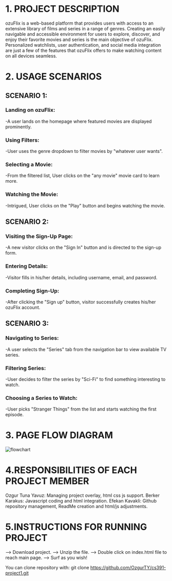 # 1. PROJECT DESCRIPTION
ozuFlix is a web-based platform that provides users with access to an extensive library of films and series in a range of genres. Creating an easily navigable and accessible environment for users to explore, discover, and enjoy their favorite movies and series is the main objective of ozuFlix. Personalized watchlists, user authentication, and social media integration are just a few of the features that ozuFlix offers to make watching content on all devices seamless.

# 2. USAGE SCENARIOS

## SCENARIO 1:
### Landing on ozuFlix:
 -A user lands on the homepage where featured movies are displayed prominently.

### Using Filters: 
 -User uses the genre dropdown to filter movies by "whatever user wants".

### Selecting a Movie:
 -From the filtered list, User clicks on the "any movie" movie card to learn more.

### Watching the Movie:
 -Intrigued, User clicks on the "Play" button and begins watching the movie.

 
## SCENARIO 2:
### Visiting the Sign-Up Page:
 -A new visitor clicks on the "Sign In" button and is directed to the sign-up form.

### Entering Details: 
-Visitor fills in his/her details, including username, email, and password.

### Completing Sign-Up: 
-After clicking the "Sign up" button, visitor successfully creates his/her ozuFlix account.

## SCENARIO 3:
### Navigating to Series:
-A user selects the "Series" tab from the navigation bar to view available TV series.

### Filtering Series:
-User decides to filter the series by "Sci-Fi" to find something interesting to watch.

### Choosing a Series to Watch: 
-User picks "Stranger Things" from the list and starts watching the first episode.


# 3. PAGE FLOW DIAGRAM

![flowchart](https://github.com/OzgurTY/cs391-project1/assets/104658888/2e762a39-942f-4124-9895-fa6569e7bc2e)

# 4.RESPONSIBILITIES OF EACH PROJECT MEMBER

Ozgur Tuna Yavuz: Managing project overlay, html css js support.
Berker Karakus: Javascript coding and html integration.
Efekan Kavakli: Github repository management, ReadMe creation and html/js adjustments.



# 5.INSTRUCTIONS FOR RUNNING PROJECT

--> Download project.
--> Unzip the file.
--> Double click on index.html file to reach main page.
--> Surf as you wish!

You can clone repository with: git clone https://github.com/OzgurTY/cs391-project1.git



